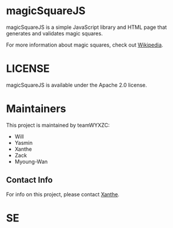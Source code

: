 # magicSquareJS

magicSquareJS is a simple JavaScript library and HTML page that generates and validates magic squares.

For more information about magic squares, check out [Wikipedia](https://en.wikipedia.org/wiki/Magic_square).

# LICENSE

magicSquareJS is available under the Apache 2.0 license.

# Maintainers

This project is maintained by teamWYXZC:
- Will
- Yasmin
- Xanthe
- Zack
- Myoung-Wan

## Contact Info

For info on this project, please contact [Xanthe](mailto:xanthe@example.com).
# SE
